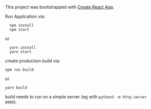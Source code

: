 This project was bootstrapped with [Create React App](https://github.com/facebook/create-react-app).

Run Application via:
```
  npm install
  npm start
```
or
```
  yarn install
  yarn start
```

create production build via:
```
npm run build
```
or
```
yarn build
```

build needs to run on a simple server (eg with `python3 -m http.server 8080`).